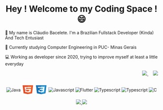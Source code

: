 ### <h1 align="center" >Hey ! Welcome to my Coding Space ! 😄</h1>

👋 My name is Cláudio Bacelete. I'm a Brazilian Fullstack Developer (Kinda) And Tech Entusiast 

📕 Currently studying Computer Engineering in PUC- Minas Gerais

💻 Working as developer since 2020, trying to improve myself at least a little everyday

<div align="right"> 
  <a href = "mailto:leclaudiohenrique@gmail.com">
    <img src="https://img.shields.io/badge/-Gmail-%23333?style=for-the-badge&logo=gmail&logoColor=white" target="_blank">
  </a>
  &nbsp;&nbsp;&nbsp;
  <a href="https://www.linkedin.com/in/cláudio-henrique-carvalho-bacelete-2a51bb1a3/" target="_blank">
    <img src="https://img.shields.io/badge/-LinkedIn-%230077B5?style=for-the-badge&logo=linkedin&logoColor=white" target="_blank">
  </a>
</div>

##

<div align="center" style="display: inline_block;">
  <img align="center" alt="Java" height="30" width="40" src="https://cdn.jsdelivr.net/gh/devicons/devicon/icons/java/java-original.svg">
  <img align="center" alt="HTML" height="30" width="40" src="https://raw.githubusercontent.com/devicons/devicon/master/icons/html5/html5-original.svg">
  <img align="center" alt="CSS" height="30" width="40" src="https://raw.githubusercontent.com/devicons/devicon/master/icons/css3/css3-original.svg">
  <img align="center" alt="Javascript" height="30" width="30" src="https://cdn-icons-png.flaticon.com/512/5968/5968292.png">
  <img align="center" alt="Flutter" height="30" width="40" src="https://user-images.githubusercontent.com/51419598/152648731-567997ec-ac1c-4a9c-a816-a1fb1882abbe.png">
  <img align="center" alt="Typescript" height="30" width="30" src="https://cdn-icons-png.flaticon.com/512/5968/5968381.png">
  <img align="center" alt="Typescript" height="40" width="40" src="https://angular.io/assets/images/logos/angular/angular.svg">
  <img align="center" alt="C" height="30" width="40" src="https://cdn.jsdelivr.net/gh/devicons/devicon/icons/c/c-original.svg">
</div>
<br>
<div align="center">
  <a href="https://github.com/Claudio-Bacelete">
  <img height="180em" src="https://github-readme-stats.vercel.app/api?username=Claudio-Bacelete&show_icons=true&theme=tokyonight&include_all_commits=true&count_private=true"/>
  <img height="180em" src="https://github-readme-stats.vercel.app/api/top-langs/?username=Claudio-Bacelete&layout=compact&langs_count=7&theme=tokyonight"/>
</div>

  
##
